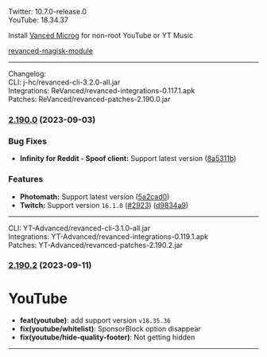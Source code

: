 Twitter: 10.7.0-release.0  
YouTube: 18.34.37  

Install [Vanced Microg](https://github.com/TeamVanced/VancedMicroG/releases) for non-root YouTube or YT Music  

[revanced-magisk-module](https://github.com/j-hc/revanced-magisk-module)  

---
Changelog:  
CLI: j-hc/revanced-cli-3.2.0-all.jar  
Integrations: ReVanced/revanced-integrations-0.117.1.apk  
Patches: ReVanced/revanced-patches-2.190.0.jar  

### [2.190.0](https://github.com/ReVanced/revanced-patches/compare/v2.189.0...v2.190.0) (2023-09-03)
### Bug Fixes
* **Infinity for Reddit - Spoof client:** Support latest version ([8a5311b](https://github.com/ReVanced/revanced-patches/commit/8a5311b1e645ca2aab1e416d647cf52bf0be6e7f))
### Features
* **Photomath:** Support latest version ([5a2cad0](https://github.com/ReVanced/revanced-patches/commit/5a2cad077f03880ee1417c5cfd448bbdea4c07e2))
* **Twitch:** Support version `16.1.0` ([#2923](https://github.com/ReVanced/revanced-patches/issues/2923)) ([d9834a9](https://github.com/ReVanced/revanced-patches/commit/d9834a9abb43390af4cb33f5dd5a0e2d3b7060e2))

---
CLI: YT-Advanced/revanced-cli-3.1.0-all.jar  
Integrations: YT-Advanced/revanced-integrations-0.119.1.apk  
Patches: YT-Advanced/revanced-patches-2.190.2.jar  

### [2.190.2](https://github.com/YT-Advanced/ReX-patches/compare/v2.190.1...v2.190.2) (2023-09-11)

# YouTube
- **feat(youtube)**: add support version `v18.35.36`
- **fix(youtube/whitelist)**: SponsorBlock option disappear
- **fix(youtube/hide-quality-footer)**: Not getting hidden
---  
